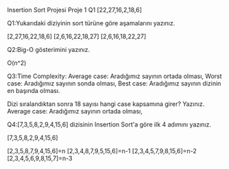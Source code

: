 Insertion Sort Projesi Proje 1
Q1
[22,27,16,2,18,6]

Q1:Yukarıdaki  diziyinin sort türüne göre aşamalarını  yazınız.

[2,27,16,22,18,6]
[2,6,16,22,18,27]
[2,6,16,18,22,27]

Q2:Big-O gösterimini yazınız.

O(n^2)

Q3:Time Complexity: 
Average case: Aradığımız sayının ortada olması,
Worst case: Aradığımız sayının sonda olması,
Best case: Aradığımız sayının dizinin en başında olması.

Dizi sıralandıktan sonra 18 sayısı hangi case kapsamına girer? Yazınız.
Average case: Aradığımız sayının ortada olması,

Q4:[7,3,5,8,2,9,4,15,6] dizisinin Insertion Sort'a göre ilk 4 adımını yazınız.

[7,3,5,8,2,9,4,15,6]


[2,3,5,8,7,9,4,15,6]=n
[2,3,4,8,7,9,5,15,6]=n-1
[2,3,4,5,7,9,8,15,6]=n-2
[2,3,4,5,6,9,8,15,7]=n-3
